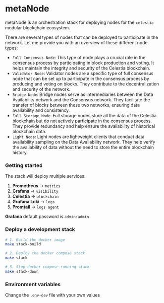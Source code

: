 # metaNode

metaNode is an orchestration stack for deploying nodes for the `celestia` modular blockchain ecosystem.

There are several types of nodes that can be deployed to participate in the network. Let me provide you with an overview of these different node types:

- `Full Consensus Node`: This type of node plays a crucial role in the consensus process by participating in block production and voting. It helps maintain the integrity and security of the Celestia blockchain.
- `Validator Node`: Validator nodes are a specific type of full consensus node that can be set up to participate in the consensus process by producing and voting on blocks. They contribute to the decentralization and security of the network.
- `Bridge Node`: Bridge nodes serve as intermediaries between the Data Availability network and the Consensus network. They facilitate the transfer of blocks between these two networks, ensuring data availability and consistency.
- `Full Storage Node`: Full storage nodes store all the data of the Celestia blockchain but do not actively participate in the consensus process. They provide redundancy and help ensure the availability of historical blockchain data.
- `Light Node`: Light nodes are lightweight clients that conduct data availability sampling on the Data Availability network. They help verify the availability of data without the need to store the entire blockchain history.

### Getting started

The stack will deploy multiple services:
1. **Prometheus** -> `metrics`
2. **Grafana** -> `visibility`
3. **Celestia** -> `blockchain`
4. **Grafana Loki** -> `logs`
5. **Promtail** -> `logs agent`

**Grafana** default password is `admin:admin`


### Deploy a development stack

```bash
# 1. Build the docker image
make stack-build

# 2. Deploy the docker compose stack
make stack

# 3. Stop docker compose running stack
make stack-down
```

### Environment variables
Change the `.env-dev` file with your own values